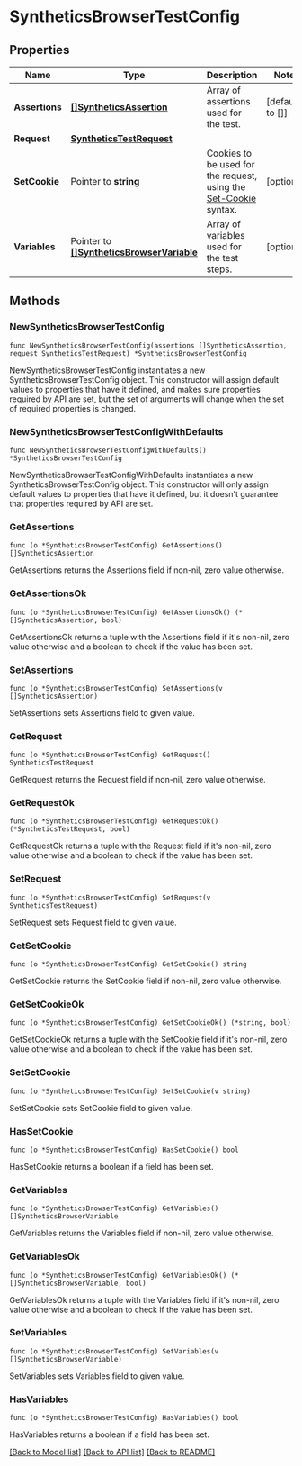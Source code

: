 # SyntheticsBrowserTestConfig

## Properties

Name | Type | Description | Notes
---- | ---- | ----------- | ------
**Assertions** | [**[]SyntheticsAssertion**](SyntheticsAssertion.md) | Array of assertions used for the test. | [default to []]
**Request** | [**SyntheticsTestRequest**](SyntheticsTestRequest.md) |  | 
**SetCookie** | Pointer to **string** | Cookies to be used for the request, using the [Set-Cookie](https://developer.mozilla.org/en-US/docs/Web/HTTP/Headers/Set-Cookie) syntax. | [optional] 
**Variables** | Pointer to [**[]SyntheticsBrowserVariable**](SyntheticsBrowserVariable.md) | Array of variables used for the test steps. | [optional] 

## Methods

### NewSyntheticsBrowserTestConfig

`func NewSyntheticsBrowserTestConfig(assertions []SyntheticsAssertion, request SyntheticsTestRequest) *SyntheticsBrowserTestConfig`

NewSyntheticsBrowserTestConfig instantiates a new SyntheticsBrowserTestConfig object.
This constructor will assign default values to properties that have it defined,
and makes sure properties required by API are set, but the set of arguments
will change when the set of required properties is changed.

### NewSyntheticsBrowserTestConfigWithDefaults

`func NewSyntheticsBrowserTestConfigWithDefaults() *SyntheticsBrowserTestConfig`

NewSyntheticsBrowserTestConfigWithDefaults instantiates a new SyntheticsBrowserTestConfig object.
This constructor will only assign default values to properties that have it defined,
but it doesn't guarantee that properties required by API are set.

### GetAssertions

`func (o *SyntheticsBrowserTestConfig) GetAssertions() []SyntheticsAssertion`

GetAssertions returns the Assertions field if non-nil, zero value otherwise.

### GetAssertionsOk

`func (o *SyntheticsBrowserTestConfig) GetAssertionsOk() (*[]SyntheticsAssertion, bool)`

GetAssertionsOk returns a tuple with the Assertions field if it's non-nil, zero value otherwise
and a boolean to check if the value has been set.

### SetAssertions

`func (o *SyntheticsBrowserTestConfig) SetAssertions(v []SyntheticsAssertion)`

SetAssertions sets Assertions field to given value.


### GetRequest

`func (o *SyntheticsBrowserTestConfig) GetRequest() SyntheticsTestRequest`

GetRequest returns the Request field if non-nil, zero value otherwise.

### GetRequestOk

`func (o *SyntheticsBrowserTestConfig) GetRequestOk() (*SyntheticsTestRequest, bool)`

GetRequestOk returns a tuple with the Request field if it's non-nil, zero value otherwise
and a boolean to check if the value has been set.

### SetRequest

`func (o *SyntheticsBrowserTestConfig) SetRequest(v SyntheticsTestRequest)`

SetRequest sets Request field to given value.


### GetSetCookie

`func (o *SyntheticsBrowserTestConfig) GetSetCookie() string`

GetSetCookie returns the SetCookie field if non-nil, zero value otherwise.

### GetSetCookieOk

`func (o *SyntheticsBrowserTestConfig) GetSetCookieOk() (*string, bool)`

GetSetCookieOk returns a tuple with the SetCookie field if it's non-nil, zero value otherwise
and a boolean to check if the value has been set.

### SetSetCookie

`func (o *SyntheticsBrowserTestConfig) SetSetCookie(v string)`

SetSetCookie sets SetCookie field to given value.

### HasSetCookie

`func (o *SyntheticsBrowserTestConfig) HasSetCookie() bool`

HasSetCookie returns a boolean if a field has been set.

### GetVariables

`func (o *SyntheticsBrowserTestConfig) GetVariables() []SyntheticsBrowserVariable`

GetVariables returns the Variables field if non-nil, zero value otherwise.

### GetVariablesOk

`func (o *SyntheticsBrowserTestConfig) GetVariablesOk() (*[]SyntheticsBrowserVariable, bool)`

GetVariablesOk returns a tuple with the Variables field if it's non-nil, zero value otherwise
and a boolean to check if the value has been set.

### SetVariables

`func (o *SyntheticsBrowserTestConfig) SetVariables(v []SyntheticsBrowserVariable)`

SetVariables sets Variables field to given value.

### HasVariables

`func (o *SyntheticsBrowserTestConfig) HasVariables() bool`

HasVariables returns a boolean if a field has been set.


[[Back to Model list]](../README.md#documentation-for-models) [[Back to API list]](../README.md#documentation-for-api-endpoints) [[Back to README]](../README.md)


